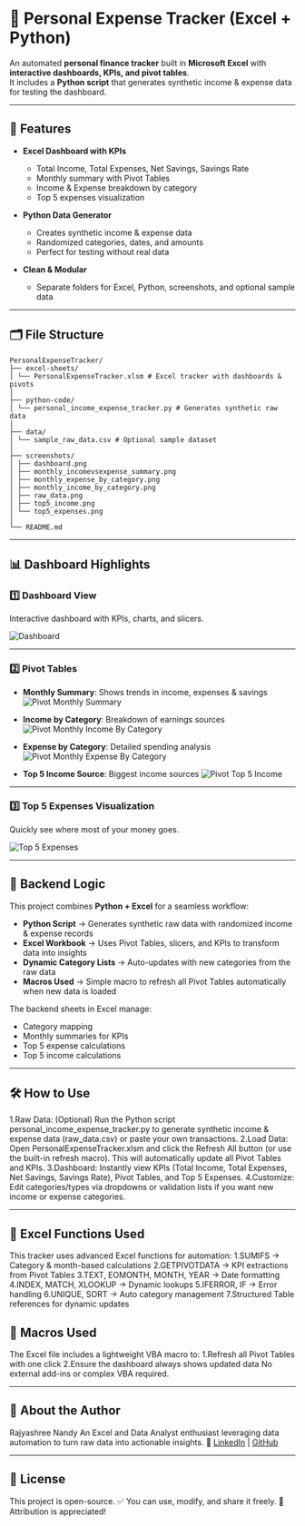 # 🏦 Personal Expense Tracker (Excel + Python)

An automated **personal finance tracker** built in **Microsoft Excel** with **interactive dashboards, KPIs, and pivot tables**.  
It includes a **Python script** that generates synthetic income & expense data for testing the dashboard.  

---

## 🚀 Features

- **Excel Dashboard with KPIs**
  - Total Income, Total Expenses, Net Savings, Savings Rate  
  - Monthly summary with Pivot Tables  
  - Income & Expense breakdown by category  
  - Top 5 expenses visualization  

- **Python Data Generator**
  - Creates synthetic income & expense data  
  - Randomized categories, dates, and amounts  
  - Perfect for testing without real data  

- **Clean & Modular**
  - Separate folders for Excel, Python, screenshots, and optional sample data  

---

## 🗂️ File Structure
```
PersonalExpenseTracker/
├── excel-sheets/
│ └── PersonalExpenseTracker.xlsm # Excel tracker with dashboards & pivots
│
├── python-code/
│ └── personal_income_expense_tracker.py # Generates synthetic raw data
│
├── data/
│ └── sample_raw_data.csv # Optional sample dataset
│
├── screenshots/
│ ├── dashboard.png
│ ├── monthly_incomevsexpense_summary.png
│ ├── monthly_expense_by_category.png
│ ├── monthly_income_by_category.png
│ ├── raw_data.png
│ ├── top5_income.png
│ └── top5_expenses.png
│
└── README.md
```

---

## 📊 Dashboard Highlights

### 1️⃣ Dashboard View  
Interactive dashboard with KPIs, charts, and slicers.  

![Dashboard](screenshots/dashboard.png)

---

### 2️⃣ Pivot Tables  
- **Monthly Summary**: Shows trends in income, expenses & savings  
![Pivot Monthly Summary](screenshots/monthly_incomevsexpense_summary.png)

- **Income by Category**: Breakdown of earnings sources  
![Pivot Monthly Income By Category](screenshots/monthly_income_by_category.png)

- **Expense by Category**: Detailed spending analysis  
![Pivot Monthly Expense By Category](screenshots/monthly_expense_by_category.png)

-  **Top 5 Income Source**: Biggest income sources 
![Pivot Top 5 Income](screenshots/top5_income.png)


---

### 3️⃣ Top 5 Expenses Visualization  
Quickly see where most of your money goes.  

![Top 5 Expenses](screenshots/top5_expenses.png)

---

## 🧠 Backend Logic
This project combines **Python + Excel** for a seamless workflow:  

- **Python Script** → Generates synthetic raw data with randomized income & expense records  
- **Excel Workbook** → Uses Pivot Tables, slicers, and KPIs to transform data into insights  
- **Dynamic Category Lists** → Auto-updates with new categories from the raw data  
- **Macros Used** → Simple macro to refresh all Pivot Tables automatically when new data is loaded  

The backend sheets in Excel manage:  
- Category mapping  
- Monthly summaries for KPIs  
- Top 5 expense calculations
- Top 5 income calculations 

---

## 🛠️ How to Use
1.Raw Data: (Optional) Run the Python script personal_income_expense_tracker.py to generate synthetic income & expense data (raw_data.csv) or paste your own transactions.
2.Load Data: Open PersonalExpenseTracker.xlsm and click the Refresh All button (or use the built-in refresh macro). This will automatically update all Pivot Tables and KPIs.
3.Dashboard: Instantly view KPIs (Total Income, Total Expenses, Net Savings, Savings Rate), Pivot Tables, and Top 5 Expenses.
4.Customize: Edit categories/types via dropdowns or validation lists if you want new income or expense categories.

---

## 🧩 Excel Functions Used
This tracker uses advanced Excel functions for automation:
1.SUMIFS → Category & month-based calculations
2.GETPIVOTDATA → KPI extractions from Pivot Tables
3.TEXT, EOMONTH, MONTH, YEAR → Date formatting
4.INDEX, MATCH, XLOOKUP → Dynamic lookups
5.IFERROR, IF → Error handling
6.UNIQUE, SORT → Auto category management
7.Structured Table references for dynamic updates

## 🔄 Macros Used
The Excel file includes a lightweight VBA macro to:
1.Refresh all Pivot Tables with one click
2.Ensure the dashboard always shows updated data
No external add-ins or complex VBA required.

---

## 👤 About the Author
Rajyashree Nandy
An Excel and Data Analyst enthusiast leveraging data automation to turn raw data into actionable insights.
🔗 [LinkedIn](linkedin.com/in/rajyashree-nandy) | [GitHub](https://github.com/RajyashreeNandy)

---

## 📜 License
This project is open-source.
✅ You can use, modify, and share it freely.
🙌 Attribution is appreciated!




